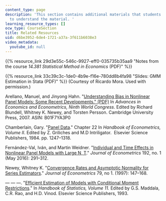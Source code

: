 ```yaml
---
content_type: page
description: 'This section contains additional materials that students will find useful
  to understand the material. '
learning_resource_types: []
ocw_type: CourseSection
title: Related Resources
uid: d6be3952-6de4-1721-a37a-3f611b6038e3
video_metadata:
  youtube_id: null
---
```


{{% resource_link 29d3e55c-546c-9927-eff0-035735b35aa9 "Notes from the course _14.381 Statistical Method in Economics_ (PDF)" %}}

{{% resource_link 33c39c3c-1de0-4b9e-f16e-780dd8b4fa98 "Slides: GMM Estimation in Stata (PDF)" %}} (Courtesy of Ricardo Mora. Used with permission.)

Arellano, Manuel, and Jinyong Hahn. "[Understanding Bias in Nonlinear Panel Models: Some Recent Developments." (PDF)](http://www.cemfi.es/~arellano/arellano-hahn-worldcongress.pdf) In _Advances in Economics and Econometrics, Ninth World Congress_. Edited by Richard Blundell, Whitney K. Newey, and Torsten Persson. Cambridge University Press, 2007. ASIN: B01F7YA3P0

Chamberlain, Gary. "[Panel Data](http://www.sciencedirect.com/science/article/pii/S1573441284020146)." Chapter 22 In _Handbook of Econometrics, Volume II_. Edited by Z. Griliches and M.D Intriligator.  Elsevier Science Publishers, 1984. pp. 1247–1318. 

Fernández-Val, Iván, and Martin Weidner. "[Individual and Time Effects in Nonlinear Panel Models with Large N, T](http://www.sciencedirect.com/science/article/pii/S0304407615002997)." _Journal of Econometrics_ 192, no. 1 (May 2016): 291–312. 

Newey, Whitney K. "[Convergence Rates and Asymptotic Normality for Series Estimators](http://www.sciencedirect.com/science/article/pii/S0304407697000110)." _Journal of Econometrics_ 79, no 1. (1997): 147–168. 

— — —. "[Efficient Estimation of Models with Conditional Moment Restrictions](https://pdf.sciencedirectassets.com/273397/1-s2.0-S0169716193X11007/1-s2.0-S0169716105800513/main.pdf?X-Amz-Security-Token=IQoJb3JpZ2luX2VjECoaCXVzLWVhc3QtMSJHMEUCIQDHHX5fgF%2BOykNtIaIOF2kDoq5LzN53XyN43V8aWwr5mwIgNU74nPORVU5P4qzO%2BOg2eyUqm6MtlUP7sNFiaBxabisq%2BgMIYxAEGgwwNTkwMDM1NDY4NjUiDGX8s91k%2F85YRC1LsSrXA3N2JqBfYkY7PuWseYiasHTtrsYj6Bv6LLxnjHMbGGv4ULycpeO5xUsrHiig130DhdOpOp9E%2B0DRCG7w6u0GqD50m1MglY44kP%2Bsqogd1Ok8mU1SdQrZv8lEXjeTicR13RrIe7AxhVIBC1VS%2BQ2SV1%2B7vDbOo2hVZ1zJ%2F8G4Bq0079mMmgftxT8YOmnpctDltZdTfNIH0m2KIA5ZRCsNT7OGsJBTDrQHlp2p%2F0yBYRBIvpJY2Vxx%2FMdo%2FBNKHuTXNvsSnisJiygdXzDSC%2FN13vigC75y0wa9nvOip5g0hQv9vAggXMN9rxLmAyeRkHGLVuVo0UaAk6NWRlFs2NvXOd3R8%2B8aYdZ03B4UPjjLaxiFRRFMEuI3ulHnnYhc7koAA2AiosDmVgTqBV5m6yhPuKa1Ai%2B1z5gcK%2FYO0AJoO1gyS%2FWvnoGru%2Fi6C%2Bw%2FL%2Fo3nNvXK8qQN05YHYQ9XwbUzjdbqu5p4y37LpdSKwSJ8p8cC5lXXyaPSG7iYrUElHgi3NadgMJQw22Lf0Ct3XWVoBJGgdrazr16fcfNLBtOjEFBxXb1KRN%2BcJZd16sjZMc65%2BOtoDJWFpfkyAgAWSbGKLNjjqYKhOjJvvVW%2BKAH5XnmjpNTGFh%2FwTCsq5%2BJBjqlATAmqgU4wujhLLMKVvFToSb6nUsyGQr5A%2F12VsV9Gi5eHo5AzAb8RJG5gY4oH7xRtoVmCJTbQA1IMLhmcyLsVNGwe5xTaKEcpd88BV2v91FuKoFk2GSYW5rgJz59gX6%2FTaa6miRv6JKq1VSOtp%2BrpO1RefBXNVok0ob%2FaTpCxgrsR2RZrPbBcojcEAefgADncnPiHkP8IV4WwOO8TEFGyRYy7q9P7Q%3D%3D&X-Amz-Algorithm=AWS4-HMAC-SHA256&X-Amz-Date=20210826T183833Z&X-Amz-SignedHeaders=host&X-Amz-Expires=300&X-Amz-Credential=ASIAQ3PHCVTYT56LJ2V4%2F20210826%2Fus-east-1%2Fs3%2Faws4_request&X-Amz-Signature=75423b2e61dc73bfd1b91e6a98140227ffb6f701c6607694bb720a11f468bc9e&hash=54f2d822b845c9b5938cf48e1115b06be83ecb669645625ef8291355ec3d2e68&host=68042c943591013ac2b2430a89b270f6af2c76d8dfd086a07176afe7c76c2c61&pii=S0169716105800513&tid=spdf-898a6018-5031-4d7c-bb36-b0dcd8a6782e&sid=d65e5c9878772149152911f383aa7d11c3acgxrqa&type=client)." In _Handbook of Statistics, Volume 11._ Edited by G.S. Maddala, C.R. Rao, and H.D. Vinod. Elsevier Science Publishers, 1993.